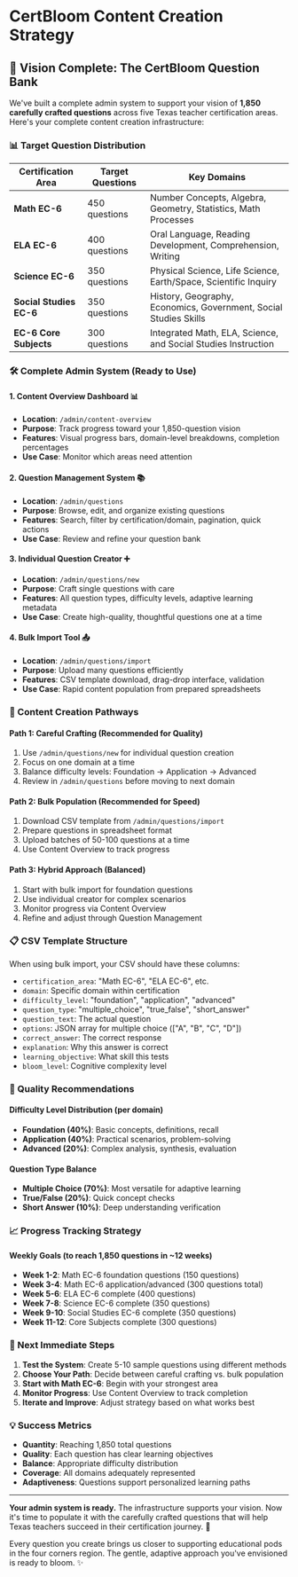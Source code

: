 # CertBloom Content Creation Strategy

## 🎯 Vision Complete: The CertBloom Question Bank

We've built a complete admin system to support your vision of **1,850 carefully crafted questions** across five Texas teacher certification areas. Here's your complete content creation infrastructure:

### 📊 Target Question Distribution

| Certification Area | Target Questions | Key Domains |
|-------------------|------------------|-------------|
| **Math EC-6** | 450 questions | Number Concepts, Algebra, Geometry, Statistics, Math Processes |
| **ELA EC-6** | 400 questions | Oral Language, Reading Development, Comprehension, Writing |
| **Science EC-6** | 350 questions | Physical Science, Life Science, Earth/Space, Scientific Inquiry |
| **Social Studies EC-6** | 350 questions | History, Geography, Economics, Government, Social Studies Skills |
| **EC-6 Core Subjects** | 300 questions | Integrated Math, ELA, Science, and Social Studies Instruction |

### 🛠️ Complete Admin System (Ready to Use)

#### 1. **Content Overview Dashboard** 📊
- **Location**: `/admin/content-overview`
- **Purpose**: Track progress toward your 1,850-question vision
- **Features**: Visual progress bars, domain-level breakdowns, completion percentages
- **Use Case**: Monitor which areas need attention

#### 2. **Question Management System** 📚
- **Location**: `/admin/questions`
- **Purpose**: Browse, edit, and organize existing questions
- **Features**: Search, filter by certification/domain, pagination, quick actions
- **Use Case**: Review and refine your question bank

#### 3. **Individual Question Creator** ➕
- **Location**: `/admin/questions/new`
- **Purpose**: Craft single questions with care
- **Features**: All question types, difficulty levels, adaptive learning metadata
- **Use Case**: Create high-quality, thoughtful questions one at a time

#### 4. **Bulk Import Tool** 📤
- **Location**: `/admin/questions/import`
- **Purpose**: Upload many questions efficiently
- **Features**: CSV template download, drag-drop interface, validation
- **Use Case**: Rapid content population from prepared spreadsheets

### 🎨 Content Creation Pathways

#### **Path 1: Careful Crafting** (Recommended for Quality)
1. Use `/admin/questions/new` for individual question creation
2. Focus on one domain at a time
3. Balance difficulty levels: Foundation → Application → Advanced
4. Review in `/admin/questions` before moving to next domain

#### **Path 2: Bulk Population** (Recommended for Speed)
1. Download CSV template from `/admin/questions/import`
2. Prepare questions in spreadsheet format
3. Upload batches of 50-100 questions at a time
4. Use Content Overview to track progress

#### **Path 3: Hybrid Approach** (Balanced)
1. Start with bulk import for foundation questions
2. Use individual creator for complex scenarios
3. Monitor progress via Content Overview
4. Refine and adjust through Question Management

### 📋 CSV Template Structure

When using bulk import, your CSV should have these columns:
- `certification_area`: "Math EC-6", "ELA EC-6", etc.
- `domain`: Specific domain within certification
- `difficulty_level`: "foundation", "application", "advanced"
- `question_type`: "multiple_choice", "true_false", "short_answer"
- `question_text`: The actual question
- `options`: JSON array for multiple choice (["A", "B", "C", "D"])
- `correct_answer`: The correct response
- `explanation`: Why this answer is correct
- `learning_objective`: What skill this tests
- `bloom_level`: Cognitive complexity level

### 🌟 Quality Recommendations

#### **Difficulty Level Distribution** (per domain)
- **Foundation (40%)**: Basic concepts, definitions, recall
- **Application (40%)**: Practical scenarios, problem-solving
- **Advanced (20%)**: Complex analysis, synthesis, evaluation

#### **Question Type Balance**
- **Multiple Choice (70%)**: Most versatile for adaptive learning
- **True/False (20%)**: Quick concept checks
- **Short Answer (10%)**: Deep understanding verification

### 📈 Progress Tracking Strategy

#### **Weekly Goals** (to reach 1,850 questions in ~12 weeks)
- **Week 1-2**: Math EC-6 foundation questions (150 questions)
- **Week 3-4**: Math EC-6 application/advanced (300 questions total)
- **Week 5-6**: ELA EC-6 complete (400 questions)
- **Week 7-8**: Science EC-6 complete (350 questions)
- **Week 9-10**: Social Studies EC-6 complete (350 questions)
- **Week 11-12**: Core Subjects complete (300 questions)

### 🎯 Next Immediate Steps

1. **Test the System**: Create 5-10 sample questions using different methods
2. **Choose Your Path**: Decide between careful crafting vs. bulk population
3. **Start with Math EC-6**: Begin with your strongest area
4. **Monitor Progress**: Use Content Overview to track completion
5. **Iterate and Improve**: Adjust strategy based on what works best

### 💡 Success Metrics

- **Quantity**: Reaching 1,850 total questions
- **Quality**: Each question has clear learning objectives
- **Balance**: Appropriate difficulty distribution
- **Coverage**: All domains adequately represented
- **Adaptiveness**: Questions support personalized learning paths

---

**Your admin system is ready.** The infrastructure supports your vision. Now it's time to populate it with the carefully crafted questions that will help Texas teachers succeed in their certification journey. 🌸

Every question you create brings us closer to supporting educational pods in the four corners region. The gentle, adaptive approach you've envisioned is ready to bloom. ✨

